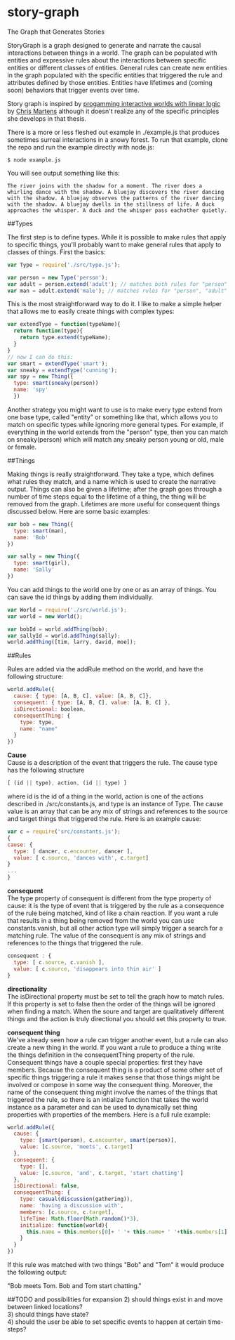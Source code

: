# story-graph
The Graph that Generates Stories

StoryGraph is a graph designed to generate and narrate the causal interactions between things in a world. The graph can be populated with entities and expressive rules about the interactions between specific entities or different classes of entities. General rules can create new entities in the graph populated with the specific entities that triggered the rule and attributes defined by those entities. Entities have lifetimes and (coming soon) behaviors that trigger events over time.

Story graph is inspired by [progamming interactive worlds with linear logic](http://www.cs.cmu.edu/~cmartens/thesis/) by [Chris Martens](http://www.cs.cmu.edu/~cmartens/index.html) although it doesn't realize any of the specific principles she develops in that thesis.

There is a more or less fleshed out example in ./example.js that produces sometimes surreal interactions in a snowy forest. To run that example, clone the repo and run the example directly with node.js:
```shell
$ node example.js
```
You will see output something like this:
```
The river joins with the shadow for a moment. The river does a whirling dance with the shadow. A bluejay discovers the river dancing with the shadow. A bluejay observes the patterns of the river dancing with the shadow. A bluejay dwells in the stillness of life. A duck approaches the whisper. A duck and the whisper pass eachother quietly.
```

##Types

The first step is to define types. While it is possible to make rules that apply to specific things, you'll probably want to make general rules that apply to classes of things. First the basics:
```javascript
var Type = require('./src/type.js');

var person = new Type('person');
var adult = person.extend('adult'); // matches both rules for "person" generally and "adult" specifically
var man = adult.extend('male'); // matches rules for "person", "adult" and "man"
```
This is the most straightforward way to do it. I like to make a simple helper that allows me to easily create things with complex types:
```javascript
var extendType = function(typeName){
  return function(type){
    return type.extend(typeName);
  }
}
// now I can do this:
var smart = extendType('smart');
var sneaky = extendType('cunning');
var spy = new Thing({ 
  type: smart(sneaky(person))
  name: 'spy'
  })
```
Another strategy you might want to use is to make every type extend from one base type, called "entity" or something like that, which allows you to match on specific types while ignoring more general types. For example, if everything in the world extends from the "person" type, then you can match on sneaky(person) which will match any sneaky person young or old, male or female.

##Things

Making things is really straightforward. They take a type, which defines what rules they match, and a name which is used to create the narrative output. Things can also be given a lifetime; after the graph goes through a number of time steps equal to the lifetime of a thing, the thing will be removed from the graph. Lifetimes are more useful for consequent things discussed below. Here are some basic examples:
```javascript
var bob = new Thing({
  type: smart(man),
  name: 'Bob'
})

var sally = new Thing({
  type: smart(girl),
  name: 'Sally'
})
```
You can add things to the world one by one or as an array of things. You can save the id things by adding them individually.
```javascript
var World = require('./src/world.js');
var world = new World();

var bobId = world.addThing(bob);
var sallyId = world.addThing(sally);
world.addThing([tim, larry, david, moe]);
```

##Rules

Rules are added via the addRule method on the world, and have the following structure:

```javascript
world.addRule({
  cause: { type: [A, B, C], value: [A, B, C]},
  consequent: { type: [A, B, C], value: [A, B, C] },
  isDirectional: boolean,
  consequentThing: {
    type: type,
    name: "name"
  }
})
```
**Cause**    
Cause is a description of the event that triggers the rule. The cause type has the following structure
```javascript
[ (id || type), action, (id || type) ]
```
where id is the id of a thing in the world, action is one of the actions described in ./src/constants.js, and type is an instance of Type. The cause value is an array that can be any mix of strings and references to the source and target things that triggered the rule. Here is an example cause:
```javascript
var c = require('src/constants.js');
{
cause: {
  type: [ dancer, c.encounter, dancer ],
  value: [ c.source, 'dances with', c.target]
}
...
}
```
**consequent**  
The type property of consequent is different from the type property of cause: it is the type of event that is triggered by the rule as a consequence of the rule being matched, kind of like a chain reaction. If you want a rule that results in a thing being removed from the world you can use constants.vanish, but all other action type will simply trigger a search for a matching rule. The value of the consequent is any mix of strings and references to the things that triggered the rule.
```javascript
consequent : {
  type: [ c.source, c.vanish ],
  value: [ c.source, 'disappears into thin air' ]
}
```
**directionality**  
The isDirectional property must be set to tell the graph how to match rules. If this property is set to false then the order of the things will be ignored when finding a match. When the soure and target are qualitatively different things and the action is truly directional you should set this property to true.

**consequent thing**  
We've already seen how a rule can trigger another event, but a rule can also create a new thing in the world. If you want a rule to produce a thing write the things definition in the consequentThing property of the rule. Consequent things have a couple special properties: first they have members. Because the consequent thing is a product of some other set of specific things triggering a rule it makes sense that those things might be involved or compose in some way the consequent thing. Moreover, the name of the consequent thing might involve the names of the things that triggered the rule, so there is an intialize function that takes the world instance as a parameter and can be used to dynamically set thing properties with properties of the members. Here is a full rule example:
```javascript
world.addRule({
  cause: {
    type: [smart(person), c.encounter, smart(person)],
    value: [c.source, 'meets', c.target]
  },
  consequent: {
    type: [],
    value: [c.source, 'and', c.target, 'start chatting']
  },
  isDirectional: false,
  consequentThing: {
    type: casual(discussion(gathering)),
    name: 'having a discussion with',
    members: [c.source, c.target],
    lifeTime: Math.floor(Math.random()*3),
    initialize: function(world){
      this.name = this.members[0]+ ' '+ this.name+ ' '+this.members[1]; 
    }
  }
})

```
If this rule was matched with two things "Bob" and "Tom" it would produce the following output:

"Bob meets Tom. Bob and Tom start chatting."

##TODO and possibilities for expansion
2) should things exist in and move between linked locations?    
3) should things have state?    
4) should the user be able to set specific events to happen at certain time-steps?    
